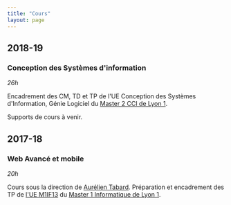 ```yaml
---
title: "Cours"
layout: page
---
```


## 2018-19
### Conception des Systèmes d'information

*26h*

Encadrement des CM, TD et TP de l'UE Conception des Systèmes d'Information, Génie Logiciel du [Master 2 CCI de Lyon 1](http://master-info.univ-lyon1.fr/CCI/#1).

Supports de cours à venir.

## 2017-18
### Web Avancé et mobile

*20h*

Cours sous la direction de [Aurélien Tabard](https://tabard.fr).
Préparation et encadrement des TP de [l'UE M1IF13](https://aurelient.github.io/mif13/2018/) du [Master 1 Informatique de Lyon 1](http://master-info.univ-lyon1.fr/M1/).